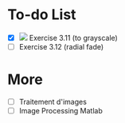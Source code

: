 # To-do List
- [x] ![](https://img.shields.io/badge/status-completed-brightgreen) Exercise 3.11 (to grayscale)
- [ ] Exercise 3.12 (radial fade)

# More
- [ ] Traitement d'images
- [ ] Image Processing Matlab
